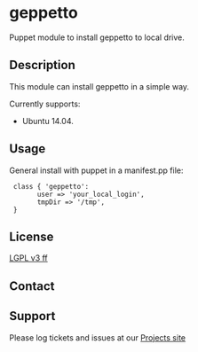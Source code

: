 # geppetto #

Puppet module to install geppetto to local drive.


## Description

This module can install geppetto  in a simple way.

Currently supports:

* Ubuntu 14.04.

## Usage

General install with puppet in a manifest.pp file:

     class { 'geppetto':
           user => 'your_local_login',
           tmpDir => '/tmp',
     }


## License
[LGPL v3 ff](http://www.gnu.org/licenses/lgpl-3.0.de.html)


## Contact



## Support


Please log tickets and issues at our [Projects site](https://github.com/FunThomas424242/geppetto.puppet)

